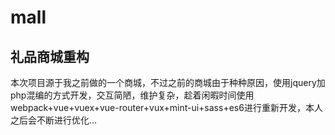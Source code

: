 # mall

## 礼品商城重构

本次项目源于我之前做的一个商城，不过之前的商城由于种种原因，使用jquery加php混编的方式开发，交互简陋，维护复杂，趁着闲暇时间使用webpack+vue+vuex+vue-router+vux+mint-ui+sass+es6进行重新开发，本人之后会不断进行优化...
